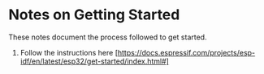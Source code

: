 Notes on Getting Started
=========================

These notes document the process followed to get started.

1. Follow the instructions here [https://docs.espressif.com/projects/esp-idf/en/latest/esp32/get-started/index.html#]

